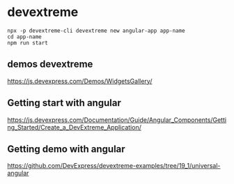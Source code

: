 # devextreme

```
npx -p devextreme-cli devextreme new angular-app app-name
cd app-name
npm run start
```
## demos devextreme
https://js.devexpress.com/Demos/WidgetsGallery/

## Getting start with angular
https://js.devexpress.com/Documentation/Guide/Angular_Components/Getting_Started/Create_a_DevExtreme_Application/

## Getting demo with angular
 https://github.com/DevExpress/devextreme-examples/tree/19_1/universal-angular

